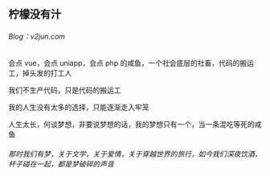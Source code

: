 ## 柠檬没有汁

###### Blog：v2jun.com

会点 vue，会点 uniapp，会点 php 的咸鱼，一个社会底层的社畜，代码的搬运工，掉头发的打工人

我们不生产代码，只是代码的搬运工



我的人生没有太多的选择，只能逐渐走入牢笼

人生太长，何谈梦想，非要说梦想的话，我的梦想只有一个，当一条混吃等死的咸鱼

###### 那时我们有梦，关于文学，关于爱情，关于穿越世界的旅行，如今我们深夜饮酒，杯子碰在一起，都是梦破碎的声音
